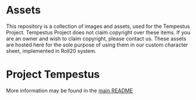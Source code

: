 # Assets

This repository is a collection of images and assets, used for the Tempestus Project. Tempestus Project does not claim copyright over these items. If you are an owner and wish to claim copyright, please contact us. These assets are hosted here for the sole purpose of using them in our custom character sheet, implemented in Roll20 system. 

# Project Tempestus

More information may be found in the [main README](https://github.com/Project-Tempestus/project_tempestus#readme)
